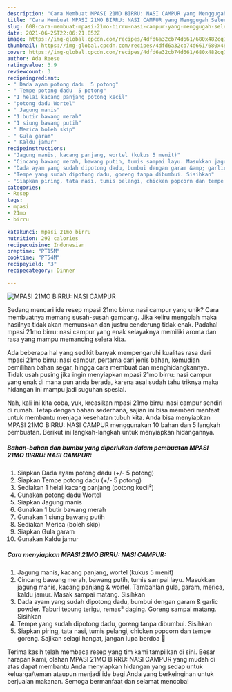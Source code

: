 ```yaml
---
description: "Cara Membuat MPASI 21MO BIRRU: NASI CAMPUR yang Menggugah Selera"
title: "Cara Membuat MPASI 21MO BIRRU: NASI CAMPUR yang Menggugah Selera"
slug: 608-cara-membuat-mpasi-21mo-birru-nasi-campur-yang-menggugah-selera
date: 2021-06-25T22:06:21.852Z
image: https://img-global.cpcdn.com/recipes/4dfd6a32cb74d661/680x482cq70/mpasi-21mo-birru-nasi-campur-foto-resep-utama.jpg
thumbnail: https://img-global.cpcdn.com/recipes/4dfd6a32cb74d661/680x482cq70/mpasi-21mo-birru-nasi-campur-foto-resep-utama.jpg
cover: https://img-global.cpcdn.com/recipes/4dfd6a32cb74d661/680x482cq70/mpasi-21mo-birru-nasi-campur-foto-resep-utama.jpg
author: Ada Reese
ratingvalue: 3.9
reviewcount: 3
recipeingredient:
- " Dada ayam potong dadu  5 potong"
- " Tempe potong dadu  5 potong"
- "1 helai kacang panjang potong kecil"
- "potong dadu Wortel"
- " Jagung manis"
- "1 butir bawang merah"
- "1 siung bawang putih"
- " Merica boleh skip"
- " Gula garam"
- " Kaldu jamur"
recipeinstructions:
- "Jagung manis, kacang panjang, wortel (kukus 5 menit)"
- "Cincang bawang merah, bawang putih, tumis sampai layu. Masukkan jagung manis, kacang panjang &amp; wortel. Tambahlan gula, garam, merica, kaldu jamur. Masak sampai matang. Sisihkan"
- "Dada ayam yang sudah dipotong dadu, bumbui dengan garam &amp; garlic powder. Taburi tepung terigu, remas² daging. Goreng sampai matang. Sisihkan"
- "Tempe yang sudah dipotong dadu, goreng tanpa dibumbui. Sisihkan"
- "Siapkan piring, tata nasi, tumis pelangi, chicken popcorn dan tempe goreng. Sajikan selagi hangat, jangan lupa berdoa 🥰"
categories:
- Resep
tags:
- mpasi
- 21mo
- birru

katakunci: mpasi 21mo birru 
nutrition: 292 calories
recipecuisine: Indonesian
preptime: "PT15M"
cooktime: "PT54M"
recipeyield: "3"
recipecategory: Dinner

---
```



![MPASI 21MO BIRRU: NASI CAMPUR](https://img-global.cpcdn.com/recipes/4dfd6a32cb74d661/680x482cq70/mpasi-21mo-birru-nasi-campur-foto-resep-utama.jpg)

Sedang mencari ide resep mpasi 21mo birru: nasi campur yang unik? Cara membuatnya memang susah-susah gampang. Jika keliru mengolah maka hasilnya tidak akan memuaskan dan justru cenderung tidak enak. Padahal mpasi 21mo birru: nasi campur yang enak selayaknya memiliki aroma dan rasa yang mampu memancing selera kita.

Ada beberapa hal yang sedikit banyak mempengaruhi kualitas rasa dari mpasi 21mo birru: nasi campur, pertama dari jenis bahan, kemudian pemilihan bahan segar, hingga cara membuat dan menghidangkannya. Tidak usah pusing jika ingin menyiapkan mpasi 21mo birru: nasi campur yang enak di mana pun anda berada, karena asal sudah tahu triknya maka hidangan ini mampu jadi suguhan spesial.




Nah, kali ini kita coba, yuk, kreasikan mpasi 21mo birru: nasi campur sendiri di rumah. Tetap dengan bahan sederhana, sajian ini bisa memberi manfaat untuk membantu menjaga kesehatan tubuh kita. Anda bisa menyiapkan MPASI 21MO BIRRU: NASI CAMPUR menggunakan 10 bahan dan 5 langkah pembuatan. Berikut ini langkah-langkah untuk menyiapkan hidangannya.

<!--inarticleads1-->

##### Bahan-bahan dan bumbu yang diperlukan dalam pembuatan MPASI 21MO BIRRU: NASI CAMPUR:

1. Siapkan  Dada ayam potong dadu (+/- 5 potong)
1. Siapkan  Tempe potong dadu (+/- 5 potong)
1. Sediakan 1 helai kacang panjang (potong kecil²)
1. Gunakan potong dadu Wortel
1. Siapkan  Jagung manis
1. Gunakan 1 butir bawang merah
1. Gunakan 1 siung bawang putih
1. Sediakan  Merica (boleh skip)
1. Siapkan  Gula garam
1. Gunakan  Kaldu jamur




<!--inarticleads2-->

##### Cara menyiapkan MPASI 21MO BIRRU: NASI CAMPUR:

1. Jagung manis, kacang panjang, wortel (kukus 5 menit)
1. Cincang bawang merah, bawang putih, tumis sampai layu. Masukkan jagung manis, kacang panjang &amp; wortel. Tambahlan gula, garam, merica, kaldu jamur. Masak sampai matang. Sisihkan
1. Dada ayam yang sudah dipotong dadu, bumbui dengan garam &amp; garlic powder. Taburi tepung terigu, remas² daging. Goreng sampai matang. Sisihkan
1. Tempe yang sudah dipotong dadu, goreng tanpa dibumbui. Sisihkan
1. Siapkan piring, tata nasi, tumis pelangi, chicken popcorn dan tempe goreng. Sajikan selagi hangat, jangan lupa berdoa 🥰




Terima kasih telah membaca resep yang tim kami tampilkan di sini. Besar harapan kami, olahan MPASI 21MO BIRRU: NASI CAMPUR yang mudah di atas dapat membantu Anda menyiapkan hidangan yang sedap untuk keluarga/teman ataupun menjadi ide bagi Anda yang berkeinginan untuk berjualan makanan. Semoga bermanfaat dan selamat mencoba!
